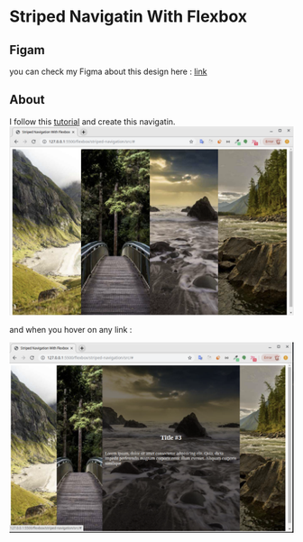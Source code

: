 # Striped Navigatin With Flexbox

## Figam

you can check my Figma about this design here : [link](https://www.figma.com/file/aUIPb3sHCk4qYV75nXFEE8/Striped-Navigation?node-id=2%3A28)

## About

I follow this [tutorial](https://webdesign.tutsplus.com/tutorials/how-to-build-a-striped-layout-with-flexbox--cms-27272) and create this navigatin.
![Normal View ](https://raw.githubusercontent.com/MBehtemam/web-interface/master/flexbox/striped-navigation/screenshots/shot-1.png)

and when you hover on any link :

![When Hover on Link ](https://raw.githubusercontent.com/MBehtemam/web-interface/master/flexbox/striped-navigation/screenshots/shot-2.png)
